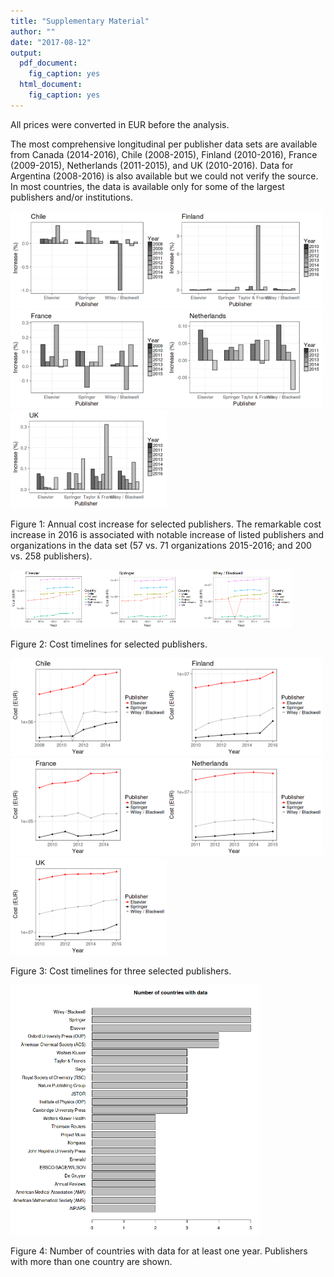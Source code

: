 ```yaml
---
title: "Supplementary Material"
author: ""
date: "2017-08-12"
output:
  pdf_document:
    fig_caption: yes
  html_document:
    fig_caption: yes
---
```



All prices were converted in EUR before the analysis.

The most comprehensive longitudinal per publisher data sets are available from 
Canada (2014-2016), Chile (2008-2015), Finland (2010-2016), France (2009-2015), Netherlands (2011-2015), and UK (2010-2016). Data for Argentina (2008-2016) is also available but we could not verify the source. In most countries, the data is available only for some of the largest publishers and/or institutions.






<img src="figure_manuscript/costs3-1.png" title="plot of chunk costs3" alt="plot of chunk costs3" width="250px" /><img src="figure_manuscript/costs3-2.png" title="plot of chunk costs3" alt="plot of chunk costs3" width="250px" /><img src="figure_manuscript/costs3-3.png" title="plot of chunk costs3" alt="plot of chunk costs3" width="250px" /><img src="figure_manuscript/costs3-4.png" title="plot of chunk costs3" alt="plot of chunk costs3" width="250px" /><img src="figure_manuscript/costs3-5.png" title="plot of chunk costs3" alt="plot of chunk costs3" width="250px" />

Figure  1: Annual cost increase for selected publishers. The remarkable cost increase in 2016 is associated with notable increase of listed publishers and organizations in the data set (57 vs. 71 organizations 2015-2016; and 200 vs. 258 publishers).



<img src="figure_manuscript/costs1-1.png" title="plot of chunk costs1" alt="plot of chunk costs1" width="150px" /><img src="figure_manuscript/costs1-2.png" title="plot of chunk costs1" alt="plot of chunk costs1" width="150px" /><img src="figure_manuscript/costs1-3.png" title="plot of chunk costs1" alt="plot of chunk costs1" width="150px" />

Figure  2: Cost timelines for selected publishers.




<img src="figure_manuscript/costs2-1.png" title="plot of chunk costs2" alt="plot of chunk costs2" width="250px" /><img src="figure_manuscript/costs2-2.png" title="plot of chunk costs2" alt="plot of chunk costs2" width="250px" /><img src="figure_manuscript/costs2-3.png" title="plot of chunk costs2" alt="plot of chunk costs2" width="250px" /><img src="figure_manuscript/costs2-4.png" title="plot of chunk costs2" alt="plot of chunk costs2" width="250px" /><img src="figure_manuscript/costs2-5.png" title="plot of chunk costs2" alt="plot of chunk costs2" width="250px" />

Figure  3: Cost timelines for three selected publishers.


<img src="figure_manuscript/countries.with.data-1.png" title="plot of chunk countries.with.data" alt="plot of chunk countries.with.data" width="400px" />

Figure  4: Number of countries with data for at least one year. Publishers with more than one country are shown.







